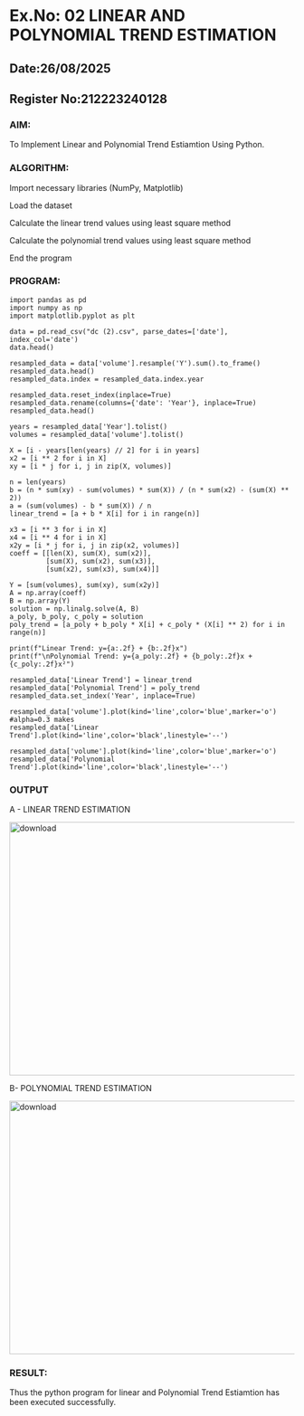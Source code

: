 # Ex.No: 02 LINEAR AND POLYNOMIAL TREND ESTIMATION
## Date:26/08/2025
## Register No:212223240128
### AIM:
To Implement Linear and Polynomial Trend Estiamtion Using Python.

### ALGORITHM:
Import necessary libraries (NumPy, Matplotlib)

Load the dataset

Calculate the linear trend values using least square method

Calculate the polynomial trend values using least square method

End the program
### PROGRAM:
```
import pandas as pd
import numpy as np
import matplotlib.pyplot as plt

data = pd.read_csv("dc (2).csv", parse_dates=['date'], index_col='date')
data.head()

resampled_data = data['volume'].resample('Y').sum().to_frame()
resampled_data.head()
resampled_data.index = resampled_data.index.year

resampled_data.reset_index(inplace=True)
resampled_data.rename(columns={'date': 'Year'}, inplace=True)
resampled_data.head()

years = resampled_data['Year'].tolist()
volumes = resampled_data['volume'].tolist()

X = [i - years[len(years) // 2] for i in years]
x2 = [i ** 2 for i in X]
xy = [i * j for i, j in zip(X, volumes)]

n = len(years)
b = (n * sum(xy) - sum(volumes) * sum(X)) / (n * sum(x2) - (sum(X) ** 2))
a = (sum(volumes) - b * sum(X)) / n
linear_trend = [a + b * X[i] for i in range(n)]

x3 = [i ** 3 for i in X]
x4 = [i ** 4 for i in X]
x2y = [i * j for i, j in zip(x2, volumes)]
coeff = [[len(X), sum(X), sum(x2)],
         [sum(X), sum(x2), sum(x3)],
         [sum(x2), sum(x3), sum(x4)]]

Y = [sum(volumes), sum(xy), sum(x2y)]
A = np.array(coeff)
B = np.array(Y)
solution = np.linalg.solve(A, B)
a_poly, b_poly, c_poly = solution
poly_trend = [a_poly + b_poly * X[i] + c_poly * (X[i] ** 2) for i in range(n)]

print(f"Linear Trend: y={a:.2f} + {b:.2f}x")
print(f"\nPolynomial Trend: y={a_poly:.2f} + {b_poly:.2f}x + {c_poly:.2f}x²")

resampled_data['Linear Trend'] = linear_trend
resampled_data['Polynomial Trend'] = poly_trend
resampled_data.set_index('Year', inplace=True)

resampled_data['volume'].plot(kind='line',color='blue',marker='o') #alpha=0.3 makes
resampled_data['Linear Trend'].plot(kind='line',color='black',linestyle='--')

resampled_data['volume'].plot(kind='line',color='blue',marker='o')
resampled_data['Polynomial Trend'].plot(kind='line',color='black',linestyle='--')
```
### OUTPUT
A - LINEAR TREND ESTIMATION

<img width="549" height="448" alt="download" src="https://github.com/user-attachments/assets/d215f095-f996-44e9-936b-12c43d26482f" />

B- POLYNOMIAL TREND ESTIMATION

<img width="549" height="448" alt="download" src="https://github.com/user-attachments/assets/6926cd69-24c7-4ef9-a2ef-6e3a08656e3d" />

### RESULT:
Thus the python program for linear and Polynomial Trend Estiamtion has been executed successfully.
